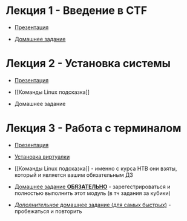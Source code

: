 # Лекция 1 - Введение в CTF
- [Презентация](https://1drv.ms/p/s!AjRWbQOSLgJWwS7Nr1Ui2XapWbjO?e=gBULmr)

- [Домашнее задание](https://t.me/c/1912608428/1/370)

# Лекция 2 - Установка системы 
- [Презентация](https://1drv.ms/p/s!AjRWbQOSLgJWwUPZRCW0FVYpFIq3?e=OPvOoF)

- [[Команды Linux подсказка]]

- Домашнее задание

# Лекция 3 - Работа с терминалом
- [Презентация](https://1drv.ms/p/s!AsA_8UQbp_fKtCsIrtWYX4NMylJz?e=BOUCnx)

- [Установка виртуалки](https://t.me/c/1912608428/2/864)

- [[Команды Linux подсказка]] - именно с курса HTB они взяты, который и является вашим обязательным ДЗ

- [Домашнее задание **ОБЯЗАТЕЛЬНО**](https://academy.hackthebox.com/module/details/18) - зарегестрироваться и полностью выполнить этот модуль (в тч задания за кубики)

- [*Дополнительное* домашнее задание (для самых быстрых)](https://t.me/c/1912608428/650/653) - пробежаться и повторить